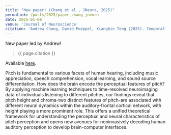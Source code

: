 ```yaml
---
title: "New paper! (Chang et al., JNeuro, 2025)"
permalink: /posts/2025/paper_chang_jneuro
date: 2025-01-08
venue: 'Journal of Neuroscience'
citation: 'Andrew Chang, David Poeppel, Xiangbin Teng (2025). Temporally dissociable neural representations of pitch height and chroma. <i>Journal of Neuroscience</i>.'
---
```


New paper led by Andrew! 
> {{ page.citation }}

Available [here](https://doi.org/10.1523/JNEUROSCI.1567-24.2024).

Pitch is fundamental to various facets of human hearing, including music appreciation, speech comprehension, vocal learning, and sound source differentiation. How does the brain encode the perceptual features of pitch? By applying machine learning techniques to time-resolved neuroimaging data of individuals listening to different pitches, our findings reveal that pitch height and chroma-two distinct features of pitch-are associated with different neural dynamics within the auditory-frontal cortical network, with height playing a more prominent role. This offers a unified theoretical framework for understanding the perceptual and neural characteristics of pitch perception and opens new avenues for noninvasively decoding human auditory perception to develop brain-computer interfaces.
